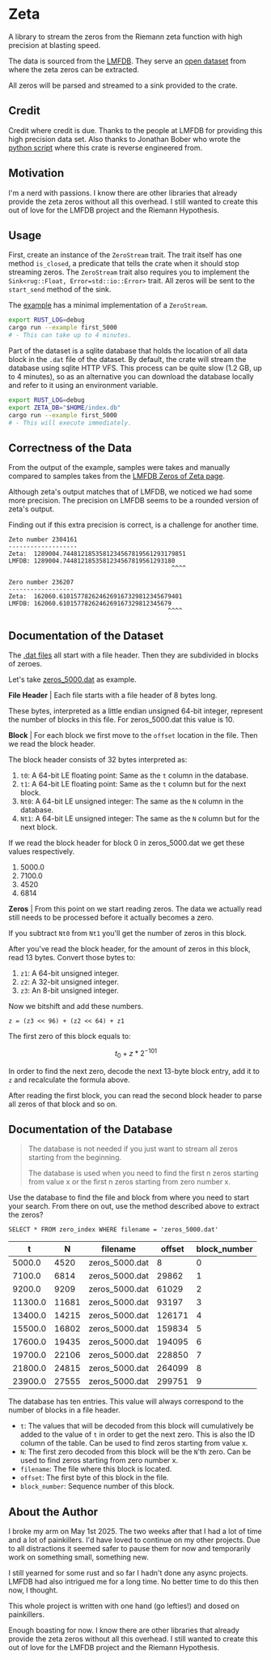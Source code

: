 # Zeta

A library to stream the zeros from the Riemann zeta function with high precision at blasting speed.

The data is sourced from the [LMFDB](https://www.lmfdb.org/).
They serve an [open dataset](https://beta.lmfdb.org/riemann-zeta-zeros/) from where the zeta zeros can be extracted.

All zeros will be parsed and streamed to a sink provided to the crate.

## Credit

Credit where credit is due. Thanks to the people at LMFDB for providing this high precision data set.
Also thanks to Jonathan Bober who wrote the
[python script](https://beta.lmfdb.org/riemann-zeta-zeros/examples/every_millionth_zero/platt_zeros.py) where this
crate is reverse engineered from.

## Motivation

I'm a nerd with passions. I know there are other libraries that already provide the zeta zeros without all this 
overhead. I still wanted to create this out of love for the LMFDB project and the Riemann Hypothesis.

## Usage

First, create an instance of the `ZeroStream` trait. The trait itself has one method `is_closed`, a predicate that tells
the crate when it should stop streaming zeros. The `ZeroStream` trait also requires you to implement the
`Sink<rug::Float, Error=std::io::Error>` trait. All zeros will be sent to the `start_send` method of the sink.

The [example](./examples/first_5000.rs) has a minimal implementation of a `ZeroStream`.

```bash
export RUST_LOG=debug
cargo run --example first_5000
# - This can take up to 4 minutes.
```

Part of the dataset is a sqlite database that holds the location of all data block in the `.dat` file of the dataset.
By default, the crate will stream the database using sqlite HTTP VFS. This process can be quite slow
(1.2 GB, up to 4 minutes), so as an alternative you can download the database locally and refer to it using an
environment variable.

```bash
export RUST_LOG=debug
export ZETA_DB="$HOME/index.db"
cargo run --example first_5000
# - This will execute immediately.
```

## Correctness of the Data

From the output of the example, samples were takes and manually compared to samples takes from the
[LMFDB Zeros of Zeta page](https://www.lmfdb.org/zeros/zeta/).

Although zeta's output matches that of LMFDB, we noticed we had some more precision.
The precision on LMFDB seems to be a rounded version of zeta's output.

Finding out if this extra precision is correct, is a challenge for another time.

```
Zeto number 2304161
-------------------
Zeta:  1289004.7448121853581234567819561293179851
LMFDB: 1289004.7448121853581234567819561293180
                                             ^^^^

Zero number 236207
------------------
Zeta:  162060.6101577826246269167329812345679401
LMFDB: 162060.6101577826246269167329812345679
                                            ^^^^
```

## Documentation of the Dataset

The [.dat files](https://beta.lmfdb.org/riemann-zeta-zeros/data/) all start with a file header. Then they are
subdivided in blocks of zeroes.

Let's take [zeros_5000.dat](https://beta.lmfdb.org/riemann-zeta-zeros/data/zeros_5000.dat) as example.

**File Header** | Each file starts with a file header of 8 bytes long.

These bytes, interpreted as a little endian
unsigned 64-bit integer, represent the number of blocks in this file. For zeros_5000.dat this value is 10.

**Block** | For each block we first move to the `offset` location in the file. Then we read the block header.

The block header consists of 32 bytes interpreted as:

1. `t0`: A 64-bit LE floating point: Same as the `t` column in the database.
2. `t1`: A 64-bit LE floating point: Same as the `t` column but for the next block.
3. `Nt0`: A 64-bit LE unsigned integer: The same as the `N` column in the database.
4. `Nt1`: A 64-bit LE unsigned integer: The same as the `N` column but for the next block.

If we read the block header for block 0 in zeros_5000.dat we get these values respectively.

1. 5000.0
2. 7100.0
3. 4520
4. 6814

**Zeros** | From this point on we start reading zeros. The data we actually read still needs to be processed before it
actually becomes a zero.

If you subtract `Nt0` from `Nt1` you'll get the number of zeros in this block.

After you've read the block header, for the amount of zeros in this block, read 13 bytes. Convert those bytes to:

1. `z1`: A 64-bit unsigned integer.
2. `z2`: A 32-bit unsigned integer.
3. `z3`: An 8-bit unsigned integer.

Now we bitshift and add these numbers.

`z = (z3 << 96) + (z2 << 64) + z1`

The first zero of this block equals to:

$$t_0 + z * 2^{-101}$$

In order to find the next zero, decode the next 13-byte block entry, add it to `z` and recalculate the formula above.

After reading the first block, you can read the second block header to parse all zeros of that block and so on.

## Documentation of the Database

> The database is not needed if you just want to stream all zeros starting from the beginning.
>
> The database is used when you need to find the first n zeros starting from value x or the first n zeros starting
> from zero number x.

Use the database to find the file and block from where you need to start your search.
From there on out, use the method described above to extract the zeros?

`SELECT * FROM zero_index WHERE filename = 'zeros_5000.dat'`

| t       | N     | filename       | offset | block_number |
|---------|-------|----------------|--------|--------------|
| 5000.0  | 4520  | zeros_5000.dat | 8      | 0            |
| 7100.0  | 6814  | zeros_5000.dat | 29862  | 1            |
| 9200.0  | 9209  | zeros_5000.dat | 61029  | 2            |
| 11300.0 | 11681 | zeros_5000.dat | 93197  | 3            |
| 13400.0 | 14215 | zeros_5000.dat | 126171 | 4            |
| 15500.0 | 16802 | zeros_5000.dat | 159834 | 5            |
| 17600.0 | 19435 | zeros_5000.dat | 194095 | 6            |
| 19700.0 | 22106 | zeros_5000.dat | 228850 | 7            |
| 21800.0 | 24815 | zeros_5000.dat | 264099 | 8            |
| 23900.0 | 27555 | zeros_5000.dat | 299751 | 9            |

The database has ten entries. This value will always correspond to the number of blocks in a file header.

- `t`: The values that will be decoded from this block will cumulatively be added to the value of `t` in order to get
  the next zero. This is also the ID column of the table. Can be used to find zeros starting from value x.
- `N`: The first zero decoded from this block will be the `N`'th zero. Can be used to find zeros starting from zero
  number x.
- `filename`: The file where this block is located.
- `offset`: The first byte of this block in the file.
- `block_number`: Sequence number of this block.

## About the Author

I broke my arm on May 1st 2025. The two weeks after that I had a lot of time and a lot of painkillers. I'd have loved to
continue on my other projects. Due to all distractions it seemed safer to pause them for now and temporarily work on
something small, something new.

I still yearned for some rust and so far I hadn't done any async projects.
LMFDB had also intrigued me for a long time.
No better time to do this then now, I thought.

This whole project is written with one hand (go lefties!) and dosed on painkillers.

Enough boasting for now. I know there are other libraries that already provide the zeta zeros without all this overhead.
I still wanted to create this out of love for the LMFDB project and the Riemann Hypothesis.